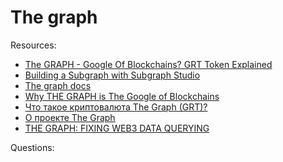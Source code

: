 # The graph


Resources:

* [The GRAPH - Google Of Blockchains? GRT Token Explained](https://www.youtube.com/watch?v=7gC7xJ_98r8&t=2s)
* [Building a Subgraph with Subgraph Studio](https://www.youtube.com/watch?v=HfDgC2oNnwo)
* [The graph docs](https://thegraph.com/docs/en/)
* [Why THE GRAPH is The Google of Blockchains](https://www.youtube.com/watch?v=mPfSWf_q77Y)
* [Что такое криптовалюта The Graph (GRT)?](https://forklog.com/cryptorium/chto-takoe-the-graph/)
* [О проекте The Graph](https://thegraph.gitbook.io/ru/)
* [THE GRAPH: FIXING WEB3 DATA QUERYING](https://ethereum.org/en/developers/tutorials/the-graph-fixing-web3-data-querying/)

Questions:
